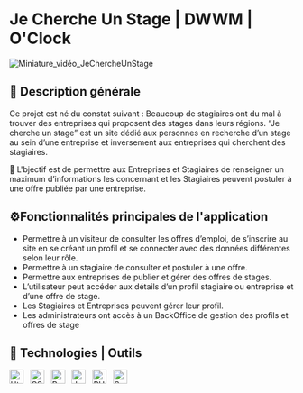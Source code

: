 # Je Cherche Un Stage | DWWM | O'Clock
![Miniature_vidéo_JeChercheUnStage](https://github.com/FlorentCorniau/JeChercheUnStage/assets/122902648/b723e77a-7bd5-458f-9163-500973faaf93)

## 📝 Description générale
Ce projet est né du constat suivant : Beaucoup de stagiaires ont du mal à trouver des entreprises qui proposent des stages dans leurs régions. “Je cherche un stage” est un site dédié aux personnes en recherche d’un stage au sein d’une entreprise et inversement aux entreprises qui cherchent des stagiaires.

🎯 L'bjectif est de permettre aux Entreprises et Stagiaires de renseigner un maximum d’informations les concernant et les Stagiaires peuvent postuler à une offre publiée par une entreprise.

## ⚙️Fonctionnalités principales de l'application
- Permettre à un visiteur de consulter les offres d’emploi, de s’inscrire au site en se créant un profil et se connecter avec des données différentes selon leur rôle.
- Permettre à un stagiaire de consulter et postuler à une offre.
- Permettre aux entreprises de publier et gérer des offres de stages.
- L’utilisateur peut accéder aux détails d’un profil stagiaire ou entreprise et d’une offre de stage.
- Les Stagiaires et Entreprises peuvent gérer leur profil.
- Les administrateurs ont accès à un BackOffice de gestion des profils et offres de stage

## 💾 Technologies | Outils
  <p align="left">
    <img src="https://img.shields.io/badge/Html5-353a45?logo=Html5" alt="Html5" title="Html5" height="25">
    &nbsp;
    <img src="https://img.shields.io/badge/CSS3-353a45?logo=CSS3&logoColor=1572B6" alt="CSS3" title="CSS3" height="25">
    &nbsp;
    <img src="https://img.shields.io/badge/Bootstrap-353a45?logo=Bootstrap" alt="Bootstrap" title="Bootstrap" height="25">
    &nbsp;
    <img src="https://img.shields.io/badge/JavaScript-353a45?logo=JavaScript" alt="JavaScript" title="JavaScript" height="25">
    &nbsp;
    <img src="https://img.shields.io/badge/PHP-353a45?logo=PHP" alt="PHP" title="PHP" height="25">
    &nbsp;
    <img src="https://img.shields.io/badge/Symfony-353a45?logo=Symfony" alt="Symfony" title="Symfony" height="25">
    &nbsp;
  </p>
